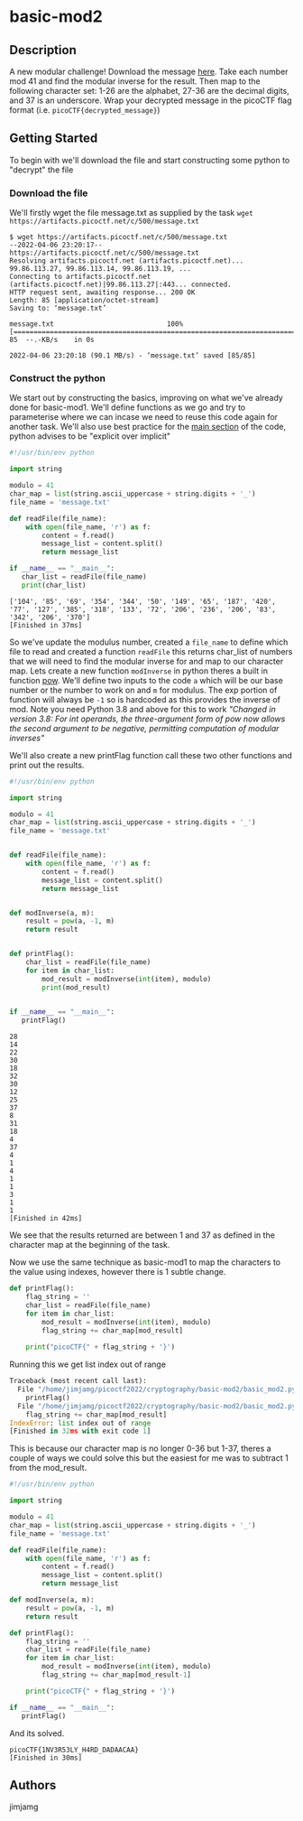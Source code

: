# basic-mod2

## Description

A new modular challenge! Download the message [here](https://artifacts.picoctf.net/c/500/message.txt). Take each number mod 41 and find the modular inverse for the result. Then map to the following character set: 1-26 are the alphabet, 27-36 are the decimal digits, and 37 is an underscore. Wrap your decrypted message in the picoCTF flag format (i.e. `picoCTF{decrypted_message}`)

## Getting Started

To begin with we'll download the file and start constructing some python to "decrypt" the file

### Download the file

We'll firstly wget the file message.txt as supplied by the task `wget https://artifacts.picoctf.net/c/500/message.txt`
```
$ wget https://artifacts.picoctf.net/c/500/message.txt
--2022-04-06 23:20:17--  https://artifacts.picoctf.net/c/500/message.txt
Resolving artifacts.picoctf.net (artifacts.picoctf.net)... 99.86.113.27, 99.86.113.14, 99.86.113.19, ...
Connecting to artifacts.picoctf.net (artifacts.picoctf.net)|99.86.113.27|:443... connected.
HTTP request sent, awaiting response... 200 OK
Length: 85 [application/octet-stream]
Saving to: ‘message.txt’

message.txt                            100%[============================================================================>]      85  --.-KB/s    in 0s      

2022-04-06 23:20:18 (90.1 MB/s) - ‘message.txt’ saved [85/85]
```

### Construct the python

We start out by constructing the basics, improving on what we've already done for basic-mod1. We'll define functions as we go and try to parameterise where we can incase we need to reuse this code again for another task. We'll also use best practice for the [main section](https://docs.python.org/3/library/__main__.html) of the code, python advises to be "explicit over implicit"
```python
#!/usr/bin/env python

import string

modulo = 41
char_map = list(string.ascii_uppercase + string.digits + '_')
file_name = 'message.txt'

def readFile(file_name):
    with open(file_name, 'r') as f:
        content = f.read()
        message_list = content.split()
        return message_list

if __name__ == "__main__":
   char_list = readFile(file_name)
   print(char_list)
```
```
['104', '85', '69', '354', '344', '50', '149', '65', '187', '420', '77', '127', '385', '318', '133', '72', '206', '236', '206', '83', '342', '206', '370']
[Finished in 37ms]
```

So we've update the modulus number, created a `file_name` to define which file to read and created a function `readFile` this returns char_list of numbers that we will need to find the modular inverse for and map to our character map. Lets create a new function `modInverse` in python theres a built in function [pow](https://docs.python.org/3/library/functions.html#pow). We'll define two inputs to the code `a` which will be our base number or the number to work on and `m` for modulus. The exp portion of function will always be `-1` so is hardcoded as this provides the inverse of mod. Note you need Python 3.8 and above for this to work *"Changed in version 3.8: For int operands, the three-argument form of pow now allows the second argument to be negative, permitting computation of modular inverses"*

We'll also create a new printFlag function call these two other functions and print out the results.
```python
#!/usr/bin/env python

import string

modulo = 41
char_map = list(string.ascii_uppercase + string.digits + '_')
file_name = 'message.txt'


def readFile(file_name):
    with open(file_name, 'r') as f:
        content = f.read()
        message_list = content.split()
        return message_list


def modInverse(a, m):
    result = pow(a, -1, m)
    return result


def printFlag():
    char_list = readFile(file_name)
    for item in char_list:
        mod_result = modInverse(int(item), modulo)
        print(mod_result)
        

if __name__ == "__main__":
   printFlag()
```
```
28
14
22
30
18
32
30
12
25
37
8
31
18
4
37
4
1
4
1
1
3
1
1
[Finished in 42ms]
```
We see that the results returned are between 1 and 37 as defined in the character map at the beginning of the task.

Now we use the same technique as basic-mod1 to map the characters to the value using indexes, however there is 1 subtle change.

```python
def printFlag():
    flag_string = ''
    char_list = readFile(file_name)
    for item in char_list:
        mod_result = modInverse(int(item), modulo)
        flag_string += char_map[mod_result]
        
    print("picoCTF{" + flag_string + '}')
```
Running this we get list index out of range
```python
Traceback (most recent call last):
  File "/home/jimjamg/picoctf2022/cryptography/basic-mod2/basic_mod2.py", line 29, in <module>
    printFlag()
  File "/home/jimjamg/picoctf2022/cryptography/basic-mod2/basic_mod2.py", line 24, in printFlag
    flag_string += char_map[mod_result]
IndexError: list index out of range
[Finished in 32ms with exit code 1]
```
This is because our character map is no longer 0-36 but 1-37, theres a couple of ways we could solve this but the easiest for me was to subtract 1 from the mod_result.

```python
#!/usr/bin/env python

import string

modulo = 41
char_map = list(string.ascii_uppercase + string.digits + '_')
file_name = 'message.txt'

def readFile(file_name):
    with open(file_name, 'r') as f:
        content = f.read()
        message_list = content.split()
        return message_list

def modInverse(a, m):
    result = pow(a, -1, m)
    return result

def printFlag():
    flag_string = ''
    char_list = readFile(file_name)
    for item in char_list:
        mod_result = modInverse(int(item), modulo)
        flag_string += char_map[mod_result-1]

    print("picoCTF{" + flag_string + '}')

if __name__ == "__main__":
   printFlag()
```
And its solved.
```
picoCTF{1NV3R53LY_H4RD_DADAACAA}
[Finished in 30ms]
```
## Authors

jimjamg